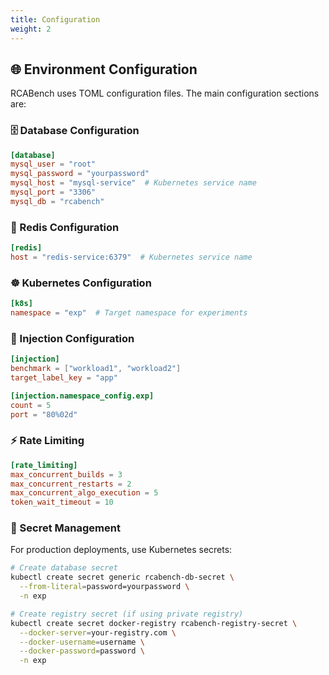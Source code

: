 ```yaml
---
title: Configuration
weight: 2
---
```


## 🌐 Environment Configuration

RCABench uses TOML configuration files. The main configuration sections are:

### 🗄️ Database Configuration

```toml
[database]
mysql_user = "root"
mysql_password = "yourpassword"
mysql_host = "mysql-service"  # Kubernetes service name
mysql_port = "3306"
mysql_db = "rcabench"
```

### 🔄 Redis Configuration

```toml
[redis]
host = "redis-service:6379"  # Kubernetes service name
```

### ☸️ Kubernetes Configuration

```toml
[k8s]
namespace = "exp"  # Target namespace for experiments
```

### 🔧 Injection Configuration

```toml
[injection]
benchmark = ["workload1", "workload2"]
target_label_key = "app"

[injection.namespace_config.exp]
count = 5
port = "80%02d"
```

### ⚡ Rate Limiting

```toml
[rate_limiting]
max_concurrent_builds = 3
max_concurrent_restarts = 2
max_concurrent_algo_execution = 5
token_wait_timeout = 10
```

### 🔐 Secret Management

For production deployments, use Kubernetes secrets:

```bash
# Create database secret
kubectl create secret generic rcabench-db-secret \
  --from-literal=password=yourpassword \
  -n exp

# Create registry secret (if using private registry)
kubectl create secret docker-registry rcabench-registry-secret \
  --docker-server=your-registry.com \
  --docker-username=username \
  --docker-password=password \
  -n exp
```
